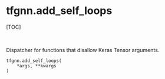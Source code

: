 <!-- lint-g3mark -->

# tfgnn.add_self_loops

[TOC]

<!-- Insert buttons and diff -->

<table class="tfo-notebook-buttons tfo-api nocontent" align="left">

</table>

Dispatcher for functions that disallow Keras Tensor arguments.

<pre class="devsite-click-to-copy prettyprint lang-py tfo-signature-link">
<code>tfgnn.add_self_loops(
    *args, **kwargs
)
</code></pre>

<!-- Placeholder for "Used in" -->
